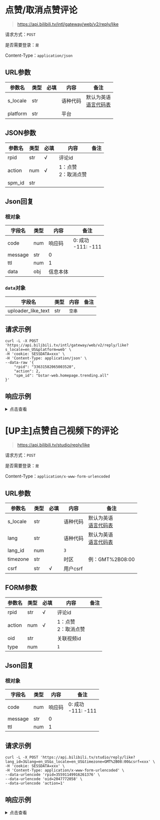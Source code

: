 # 点赞/取消点赞评论

> https://api.bilibili.tv/intl/gateway/web/v2/reply/like

请求方式：`POST`

是否需要登录：`是`

Content-Type：`application/json`

## URL参数

| 参数名      | 类型  | 必填  | 内容   | 备注                                |
|----------|-----|-----|------|-----------------------------------|
| s_locale | str |     | 语种代码 | 默认为英语<br/>[语言代码表](../language.md) |
| platform | str |     | 平台   |                                   |

## JSON参数

| 参数名    | 类型  | 必填  | 内容              | 备注  |
|--------|-----|-----|-----------------|-----|
| rpid   | str | √   | 评论id            |     |
| action | num | √   | 1：点赞<br/>2：取消点赞 |     |
| spm_id | str |     |                 |     |

## Json回复

### 根对象

| 字段名     | 类型  | 内容   | 备注                   |
|---------|-----|------|----------------------|
| code    | num | 响应码  | 0: 成功<br/>-111: -111 |
| message | str | 0    |                      |
| ttl     | num | 1    |                      |
| data    | obj | 信息本体 |                      |

### `data`对象

| 字段名                | 类型  | 内容   | 备注  |
|--------------------|-----|------|-----|
| uploader_like_text | str | `空串` |     |

## 请求示例

```shell
curl -L -X POST 'https://api.bilibili.tv/intl/gateway/web/v2/reply/like?s_locale=en_US&platform=web' \
-H 'cookie: SESSDATA=xxx' \
-H 'Content-Type: application/json' \
--data-raw '{
    "rpid": "33631582065003520",
    "action": 2,
    "spm_id": "bstar-web.homepage.trending.all"
}'
```

## 响应示例

<details>
<summary>点击查看</summary>

```json
{
    "code": 0,
    "message": "0",
    "ttl": 1,
    "data": {
        "uploader_like_text": ""
    }
}
```
</details>

# [UP主]点赞自己视频下的评论

> https://api.bilibili.tv/studio/reply/like

请求方式：`POST`

是否需要登录：`是`

Content-Type：`application/x-www-form-urlencoded`

## URL参数

| 参数名      | 类型  | 必填  | 内容     | 备注                                |
|----------|-----|-----|--------|-----------------------------------|
| s_locale | str |     | 语种代码   | 默认为英语<br/>[语言代码表](../language.md) |
| lang     | str |     | 语种代码   | 默认为英语<br/>[语言代码表](../language.md) |
| lang_id  | num |     | `3`    |                                   |
| timezone | str |     | 时区     | 例：GMT%2B08:00                     |
| csrf     | str | √   | 用户csrf |                                   |

## FORM参数

| 参数名    | 类型  | 必填  | 内容              | 备注  |
|--------|-----|-----|-----------------|-----|
| rpid   | str | √   | 评论id            |     |
| action | num | √   | 1：点赞<br/>2：取消点赞 |     |
| oid    | str |     | 关联视频id          |     |
| type   | num |     | `1`             |     |

## Json回复

### 根对象

| 字段名     | 类型  | 内容   | 备注                   |
|---------|-----|------|----------------------|
| code    | num | 响应码  | 0: 成功<br/>-111: -111 |
| message | str | 0    |                      |
| ttl     | num | 1    |                      |

## 请求示例

```shell
curl -L -X POST 'https://api.bilibili.tv/studio/reply/like?lang_id=3&lang=en_US&s_locale=en_US&timezone=GMT%2B08:00&csrf=xxx' \
-H 'cookie: SESSDATA=xxx' \
-H 'Content-Type: application/x-www-form-urlencoded' \
--data-urlencode 'rpid=35591149916261376' \
--data-urlencode 'oid=2047772058' \
--data-urlencode 'action=1'
```

## 响应示例

<details>
<summary>点击查看</summary>

```json
{
  "code": 0,
  "message": "0",
  "ttl": 1
}
```
</details>